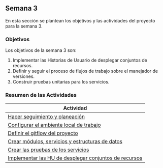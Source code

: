 ## Semana 3

En esta sección se plantean los objetivos y las actividades del proyecto para la semana 3.

### Objetivos

Los objetivos de la semana 3 son:

1. Implementar las Historias de Usuario de desplegar conjuntos de recursos.
2. Definir y seguir el proceso de flujos de trabajo sobre el manejador de versiones. 
3. Construir pruebas unitarias para los servicios.

### Resumen de las Actividades

| Actividad                                                          |
| ------------------------------------------------------------------ |
| [Hacer seguimiento y planeación ](s3_syp)                          |
| [Configurar el ambiente local de trabajo ](s3_configurar)          |
| [Definir el gitflow del proyecto](s3_gitflow)                      |
| [Crear módulos, servicios y estructuras de datos](s3_modulos)      |
| [Crear las pruebas de los servicios](s3_probar)                    |
| [Implementar las HU de desplegar conjuntos de recursos](s3_desplegar) |
